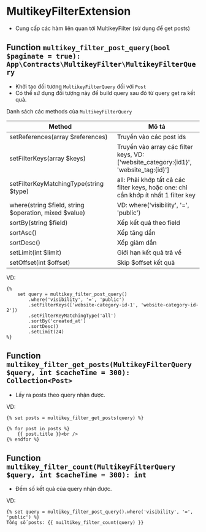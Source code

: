 # MultikeyFilterExtension
- Cung cấp các hàm liên quan tới MultikeyFilter (sử dụng để get posts)

## Function `multikey_filter_post_query(bool $paginate = true): App\Contracts\MultikeyFilter\MultikeyFilterQuery`
- Khởi tạo đối tương `MultikeyFilterQuery` đối với `Post`
- Có thể sử dụng đối tượng này để build query sau đó từ query get ra kết quả.

Danh sách các methods của `MultikeyFilterQuery`

| Method                                                | Mô tả                                                                                |
|-------------------------------------------------------|--------------------------------------------------------------------------------------|
| setReferences(array $references)                      | Truyền vào các post ids                                                       |
| setFilterKeys(array $keys)                            | Truyền vào array các filter keys, VD: ['website_category:{id1}', 'website_tag:{id}'] |
| setFilterKeyMatchingType(string $type)                | all: Phải khớp tất cả các filter keys, hoặc one: chỉ cần khớp ít nhất 1 filter key   |
| where(string $field, string $operation, mixed $value) | VD: where('visibility', '=', 'public')                                               |
| sortBy(string $field)                                 | Xếp kết quả theo field                                                               |
| sortAsc()                                             | Xếp tăng dần                                                                         |
| sortDesc()                                            | Xếp giảm dần                                                                         |
| setLimit(int $limit)                                  | Giới hạn kết quả trả về                                                              |
| setOffset(int $offset)                                | Skip $offset kết quả                                                                 |

VD:
```twig
{% 
    set query = multikey_filter_post_query()
        .where('visibility', '=', 'public')
        .setFilterKeys(['website-category-id-1', 'website-category-id-2'])
        .setFilterKeyMatchingType('all')
        .sortBy('created_at')
        .sortDesc()
        .setLimit(24)
%}
```

## Function `multikey_filter_get_posts(MultikeyFilterQuery $query, int $cacheTime = 300): Collection<Post>`
- Lấy ra posts theo query nhận được.

VD:
```twig
{% set posts = multikey_filter_get_posts(query) %}

{% for post in posts %}
    {{ post.title }}<br />
{% endfor %}
```

## Function `multikey_filter_count(MultikeyFilterQuery $query, int $cacheTime = 300): int`
- Đếm số kết quả của query nhận được.

VD:
```twig
{% set query = multikey_filter_post_query().where('visibility', '=', 'public') %}
Tổng số posts: {{ muiltikey_filter_count(query) }}
```
